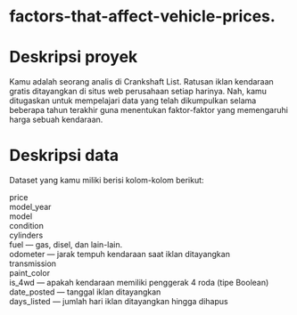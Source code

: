 # factors-that-affect-vehicle-prices.

# Deskripsi proyek
Kamu adalah seorang analis di Crankshaft List. Ratusan iklan kendaraan gratis ditayangkan di situs web perusahaan setiap harinya. Nah, kamu ditugaskan untuk mempelajari data yang telah dikumpulkan selama beberapa tahun terakhir guna menentukan faktor-faktor yang memengaruhi harga sebuah kendaraan.


# Deskripsi data
Dataset yang kamu miliki berisi kolom-kolom berikut:

price <br>
model_year<br>
model<br>
condition<br>
cylinders<br>
fuel — gas, disel, dan lain-lain.<br>
odometer — jarak tempuh kendaraan saat iklan ditayangkan<br>
transmission<br>
paint_color<br>
is_4wd — apakah kendaraan memiliki penggerak 4 roda (tipe Boolean)<br>
date_posted — tanggal iklan ditayangkan<br>
days_listed — jumlah hari iklan ditayangkan hingga dihapus<br>
